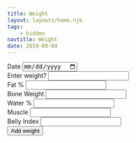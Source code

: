 ```yaml
---
title: Weight
layout: layouts/home.njk
tags:
    - hidden
navtitle: Weight
date: 2019-09-09
---
```

<form id="add-weight">
        <label for="weight-date">Date</label>
        <input type="date" name="weight-date" id="weight-date">
        <br>
        <label for="weight">Enter weight?</label>
        <input type="number" step="0.1" min="0" name="weight-kilograms" id="weight-kilograms">
        <br>
        <label for="fat-perc">Fat %</label>
        <input type="number" step="0.1" min="0" name="fat-perc" id="fat-perc">
        <br>
        <label for="weight-bone">Bone Weight</label>
        <input type="number" step="0.1" min="0" name="weight-bone" id="weight-bone">
        <br>
        <label for="water-perc">Water %</label>
        <input type="number" step="0.1" min="0" name="water-perc" id="water-perc">
        <br>
        <label for="weight-muscle">Muscle</label>
        <input type="number" step="0.1" min="0" name="weight-muscle" id="weight-muscle">
        <br>
        <label for="belly-index">Belly Index</label>
        <input type="number" step="0.1" min="0" name="belly-index" id="belly-index">
        <br>
        <button type="submit">Add weight</button>
</form>

<ol id="weight-list"></ol>
<svg class="line-chart"></svg>
<script src="https://cdn.jsdelivr.net/npm/chart.xkcd@1/dist/chart.xkcd.min.js"></script>
<script src="script.js">

</script>